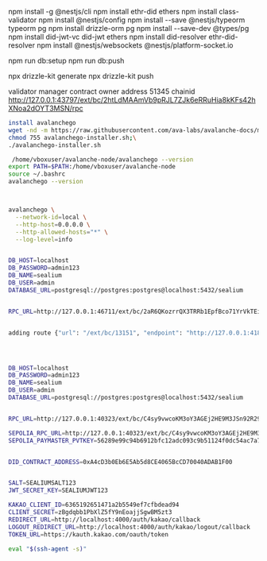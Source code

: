 

npm install -g @nestjs/cli 
npm install ethr-did ethers
npm install class-validator 
npm install @nestjs/config
npm install --save @nestjs/typeorm typeorm pg
npm install drizzle-orm pg
npm install --save-dev @types/pg
npm install did-jwt-vc did-jwt ethers
npm install did-resolver ethr-did-resolver
npm install @nestjs/websockets @nestjs/platform-socket.io



npm run db:setup
npm run db:push 


npx drizzle-kit generate
npx drizzle-kit push


validator manager contract owner address 
51345 chainid
http://127.0.0.1:43797/ext/bc/2htLdMAAmVb9pRJL7ZJk6eRRuHia8kKFs42hXNoa2dOYT3MSN/rpc


```sh
install avalanchego
wget -nd -m https://raw.githubusercontent.com/ava-labs/avalanche-docs/master/scripts/avalanchego-installer.sh;\
chmod 755 avalanchego-installer.sh;\
./avalanchego-installer.sh

 /home/vboxuser/avalanche-node/avalanchego --version
export PATH=$PATH:/home/vboxuser/avalanche-node
source ~/.bashrc
avalanchego --version



avalanchego \
  --network-id=local \
  --http-host=0.0.0.0 \
  --http-allowed-hosts="*" \
  --log-level=info


DB_HOST=localhost
DB_PASSWORD=admin123
DB_NAME=sealium
DB_USER=admin
DATABASE_URL=postgresql://postgres:postgres@localhost:5432/sealium 


RPC_URL=http://127.0.0.1:46711/ext/bc/2aR6QKozrrQX3TRRb1EpfBco71YrVkTEitZG74un2hFkGg1S4L/rpc


adding route {"url": "/ext/bc/13151", "endpoint": "http://127.0.0.1:41807/ext/bc/jp7d6KyMTbF1LrZSDKhmZ9NnDeyaKrxBtQVhCa5bvX8vbRNGv/rpc"}




DB_HOST=localhost
DB_PASSWORD=admin123
DB_NAME=sealium
DB_USER=admin
DATABASE_URL=postgresql://postgres:postgres@localhost:5432/sealium 


RPC_URL=http://127.0.0.1:40323/ext/bc/C4sy9vwcoKM3oY3AGEj2HE9M3JSn92R29Vm76tEqY1b1DyzTJ/rpc

SEPOLIA_RPC_URL=http://127.0.0.1:40323/ext/bc/C4sy9vwcoKM3oY3AGEj2HE9M3JSn92R29Vm76tEqY1b1DyzTJ/rpc
SEPOLIA_PAYMASTER_PVTKEY=56289e99c94b6912bfc12adc093c9b51124f0dc54ac7a766b2bc5ccf558d8027


DID_CONTRACT_ADDRESS=0xA4cD3b0Eb6E5Ab5d8CE4065BcCD70040ADAB1F00


SALT=SEALIUMSALT123
JWT_SECRET_KEY=SEALIUMJWT123

KAKAO_CLIENT_ID=6365192651471a2b5549ef7cfbdead94
CLIENT_SECRET=zBgdqbb1PbXlZ5fY9nEoajjSgwBM5zt3
REDIRECT_URL=http://localhost:4000/auth/kakao/callback
LOGOUT_REDIRECT_URL=http://localhost:4000/auth/kakao/logout/callback
TOKEN_URL=https://kauth.kakao.com/oauth/token

eval "$(ssh-agent -s)"